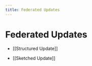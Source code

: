 ```yaml
---
title: Federated Updates
---
```


# Federated Updates
- [[Structured Update]] 

- [[Sketched Update]]




























